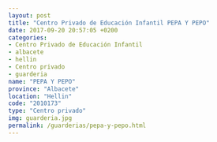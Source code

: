 ```yaml
---
layout: post
title: "Centro Privado de Educación Infantil PEPA Y PEPO"
date: 2017-09-20 20:57:05 +0200
categories:
- Centro Privado de Educación Infantil
- albacete
- hellin
- Centro privado
- guarderia
name: "PEPA Y PEPO"
province: "Albacete"
location: "Hellin"
code: "2010173"
type: "Centro privado"
img: guarderia.jpg
permalink: /guarderias/pepa-y-pepo.html
---
```


